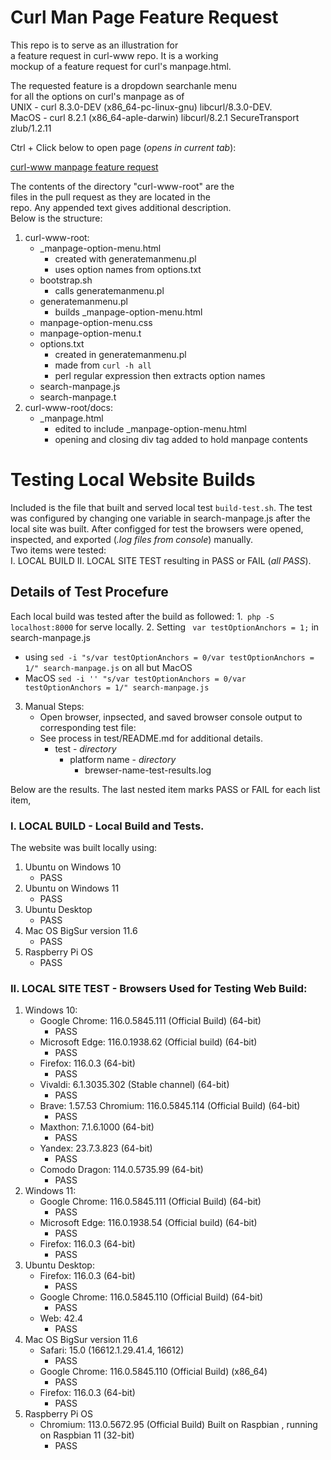 # Curl Man Page Feature Request

This repo is to serve as an illustration for <br/>
a feature request in curl-www repo. It is a working <br/>
mockup of a feature request for curl's manpage.html. <br/>

The requested feature is a dropdown searchanle menu <br/>
for all the options on curl's manpage as of <br/>
UNIX - curl 8.3.0-DEV (x86_64-pc-linux-gnu) libcurl/8.3.0-DEV. <br/>
MacOS - curl 8.2.1 (x86_64-aple-darwin) libcurl/8.2.1 SecureTransport zlub/1.2.11 <br/>

Ctrl + Click below to open page (*opens in current tab*):

[curl-www manpage feature request](https://jhauga.github.io/curl-manpage/)

The contents of the directory "curl-www-root" are the <br/>
files in the pull request as they are located in the <br/>
repo. Any appended text gives additional description. <br/>
Below is the structure: </br>
1. curl-www-root:
   - _manpage-option-menu.html
     - created with generatemanmenu.pl
     - uses option names from options.txt
   - bootstrap.sh 
     - calls generatemanmenu.pl
   - generatemanmenu.pl
     - builds _manpage-option-menu.html
   - manpage-option-menu.css
   - manpage-option-menu.t
   - options.txt
     - created in generatemanmenu.pl
     - made from ``curl -h all``
     - perl regular expression then extracts option names
   - search-manpage.js
   - search-manpage.t    
2. curl-www-root/docs:
   - _manpage.html 
     - edited to include _manpage-option-menu.html
     - opening and closing div tag added to hold manpage contents
  

# Testing Local Website Builds
Included is the file that built and served local test ``build-test.sh``. 
The test was configured by changing one variable in search-manpage.js after 
the local site was built. After configged for test the browsers were 
opened, inspected, and exported (*.log files from console*) manually. <br/>
Two items were tested: <br/>
I. LOCAL BUILD
II. LOCAL SITE TEST
resulting in PASS or FAIL (*all PASS*).

## Details of Test Procefure
Each local build was tested after the build as followed:
1.`` php -S localhost:8000`` for serve locally.
2. Setting `` var testOptionAnchors = 1;`` in search-manpage.js
   - using `` sed -i "s/var testOptionAnchors = 0/var testOptionAnchors = 1/" search-manpage.js `` on all but MacOS
   - MacOS `` sed -i '' "s/var testOptionAnchors = 0/var testOptionAnchors = 1/" search-manpage.js ``
3. Manual Steps:
   - Open browser, inpsected, and saved browser console output to corresponding test file:
   - See process in test/README.md for additional details.
     - test - *directory*
       - platform name - *directory*
         - brewser-name-test-results.log

Below are the results. The last nested item marks PASS or FAIL 
for each list item,
### I. LOCAL BUILD - Local Build and Tests.
The website was built locally using:
1. Ubuntu on Windows 10
   - PASS
2. Ubuntu on Windows 11
   - PASS
3. Ubuntu Desktop
   - PASS
4. Mac OS BigSur version 11.6
   - PASS
5. Raspberry Pi OS
   - PASS

### II. LOCAL SITE TEST - Browsers Used for Testing Web Build:
1. Windows 10:
   - Google Chrome: 116.0.5845.111 (Official Build) (64-bit)
     - PASS
   - Microsoft Edge: 116.0.1938.62 (Official build) (64-bit)
     - PASS
   - Firefox: 116.0.3 (64-bit)
     - PASS
   - Vivaldi: 6.1.3035.302 (Stable channel) (64-bit) 
     - PASS
   - Brave: 1.57.53 Chromium: 116.0.5845.114 (Official Build) (64-bit)
     - PASS
   - Maxthon: 7.1.6.1000 (64-bit)
     - PASS
   - Yandex: 23.7.3.823 (64-bit)
     - PASS
   - Comodo Dragon: 114.0.5735.99 (64-bit)
     - PASS
2. Windows 11:
   - Google Chrome: 116.0.5845.111 (Official Build) (64-bit)
     - PASS
   - Microsoft Edge: 116.0.1938.54 (Official build) (64-bit)
     - PASS
   - Firefox: 116.0.3 (64-bit)
     - PASS
3. Ubuntu Desktop:
   - Firefox: 116.0.3 (64-bit)
     - PASS
   - Google Chrome: 116.0.5845.110 (Official Build) (64-bit)
     - PASS
   - Web: 42.4
     - PASS
4. Mac OS BigSur version 11.6
   - Safari: 15.0 (16612.1.29.41.4, 16612)
     - PASS
   - Google Chrome: 116.0.5845.110 (Official Build) (x86_64)
     - PASS
   - Firefox: 116.0.3 (64-bit)
     - PASS
5. Raspberry Pi OS
   - Chromium: 113.0.5672.95 (Official Build) Built on Raspbian , running on Raspbian 11 (32-bit)
     - PASS
